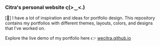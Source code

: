 ### Citra's personal website ς(>‿<.)

[🎈] I have a lot of inspiration and ideas for portfolio design. This repository contains my portfolios with different themes, layouts, colors, and designs that I've worked on.

Explore the live demo of my portfolio here 👉 [wecitra.github.io](wecitra.github.io)
